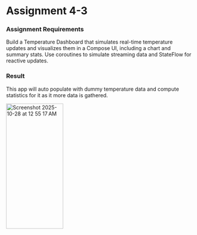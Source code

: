 # Assignment 4-3

### Assignment Requirements

Build a Temperature Dashboard that simulates real-time temperature updates and visualizes them in a Compose UI, including a chart and summary stats.
Use coroutines to simulate streaming data and StateFlow for reactive updates.

### Result

This app will auto populate with dummy temperature data and compute statistics for it as it more data is gathered.

<img width="155" height="340" alt="Screenshot 2025-10-28 at 12 55 17 AM" src="https://github.com/user-attachments/assets/9be5b456-e3c1-4b0b-b95e-a552d261699d" />
